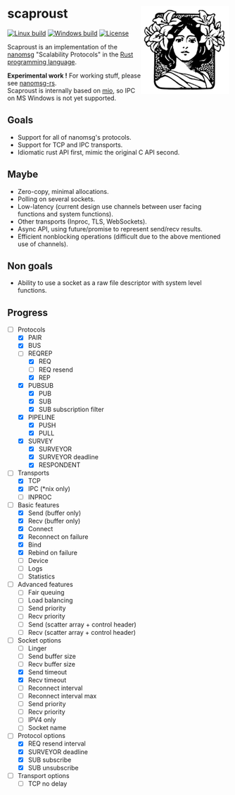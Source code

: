 # scaproust <img src=albertine-like.jpg align=right width=200 height=200>

[![Linux build](https://img.shields.io/travis/blabaere/scaproust.svg?label=linux)](https://travis-ci.org/blabaere/scaproust)
[![Windows build](https://img.shields.io/appveyor/ci/blabaere/scaproust.svg?label=windows)](https://ci.appveyor.com/project/blabaere/scaproust)
[![License](https://img.shields.io/github/license/blabaere/scaproust.svg)](https://github.com/blabaere/scaproust/blob/master/LICENSE)

Scaproust is an implementation of the [nanomsg](http://nanomsg.org/index.html) "Scalability Protocols" in the [Rust programming language](http://www.rust-lang.org/).

**Experimental work !** For working stuff, please see [nanomsg-rs](https://github.com/blabaere/nanomsg.rs).  
Scaproust is internally based on [mio](https://github.com/carllerche/mio), so IPC on MS Windows is not yet supported.

## Goals
* Support for all of nanomsg's protocols.
* Support for TCP and IPC transports.
* Idiomatic rust API first, mimic the original C API second.

## Maybe
* Zero-copy, minimal allocations.
* Polling on several sockets.
* Low-latency (current design use channels between user facing functions and system functions).
* Other transports (Inproc, TLS, WebSockets).
* Async API, using future/promise to represent send/recv results.
* Efficient nonblocking operations (difficult due to the above mentioned use of channels).

## Non goals
* Ability to use a socket as a raw file descriptor with system level functions.

## Progress
- [ ] Protocols
  - [x] PAIR
  - [x] BUS
  - [ ] REQREP
    - [x] REQ
    - [ ] REQ resend
    - [x] REP
  - [x] PUBSUB
    - [x] PUB
    - [x] SUB
    - [x] SUB subscription filter
  - [x] PIPELINE
    - [x] PUSH
    - [x] PULL
  - [x] SURVEY
    - [x] SURVEYOR
    - [x] SURVEYOR deadline
    - [x] RESPONDENT  

- [ ] Transports
  - [x] TCP
  - [x] IPC (*nix only)
  - [ ] INPROC  

- [ ] Basic features
  - [x] Send (buffer only)
  - [x] Recv (buffer only)
  - [x] Connect 
  - [x] Reconnect on failure
  - [x] Bind
  - [x] Rebind on failure
  - [ ] Device
  - [ ] Logs
  - [ ] Statistics

- [ ] Advanced features
  - [ ] Fair queuing
  - [ ] Load balancing
  - [ ] Send priority
  - [ ] Recv priority
  - [ ] Send (scatter array + control header)
  - [ ] Recv (scatter array + control header)

- [ ] Socket options
  - [ ] Linger
  - [ ] Send buffer size
  - [ ] Recv buffer size
  - [x] Send timeout
  - [x] Recv timeout
  - [ ] Reconnect interval
  - [ ] Reconnect interval max
  - [ ] Send priority
  - [ ] Recv priority
  - [ ] IPV4 only
  - [ ] Socket name

- [ ] Protocol options
    - [x] REQ resend interval
    - [x] SURVEYOR deadline
    - [x] SUB subscribe
    - [x] SUB unsubscribe

- [ ] Transport options
    - [ ] TCP no delay
